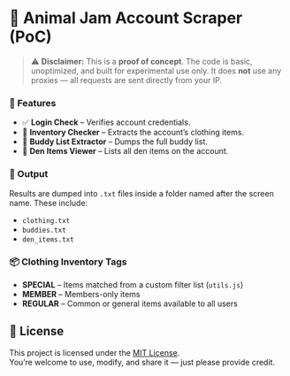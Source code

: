 # 🐾 Animal Jam Account Scraper (PoC)

> ⚠️ **Disclaimer:** This is a **proof of concept**. The code is basic, unoptimized, and built for experimental use only. It does **not** use any proxies — all requests are sent directly from your IP.

### 🧰 Features
- ✅ **Login Check** – Verifies account credentials.
- 🎒 **Inventory Checker** – Extracts the account’s clothing items.
- 👥 **Buddy List Extractor** – Dumps the full buddy list.
- 🏡 **Den Items Viewer** – Lists all den items on the account.

### 📁 Output
Results are dumped into `.txt` files inside a folder named after the screen name. These include:
- `clothing.txt`
- `buddies.txt`
- `den_items.txt`

### 📦 Clothing Inventory Tags
- **SPECIAL** – Items matched from a custom filter list (`utils.js`)
- **MEMBER** – Members-only items
- **REGULAR** – Common or general items available to all users

## 📜 License
This project is licensed under the [MIT License](LICENSE).  
You’re welcome to use, modify, and share it — just please provide credit.
